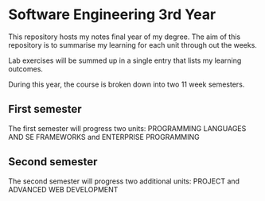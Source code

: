 # Software Engineering 3rd Year

This repository hosts my notes final year of my degree.
The aim of this repository is to summarise my learning for each unit
through out the weeks.

Lab exercises will be summed up in a single entry that lists my learning
outcomes.

During this year, the course is broken down into two 11 week semesters.

## First semester
The first semester will progress two units: PROGRAMMING LANGUAGES AND SE
FRAMEWORKS and ENTERPRISE PROGRAMMING

## Second semester
The second semester will progress two additional units:
PROJECT and ADVANCED WEB DEVELOPMENT
